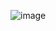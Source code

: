 ![image](https://user-images.githubusercontent.com/57319180/156867223-acefb698-8279-467f-9fc0-dd0b5cc0178a.png)

